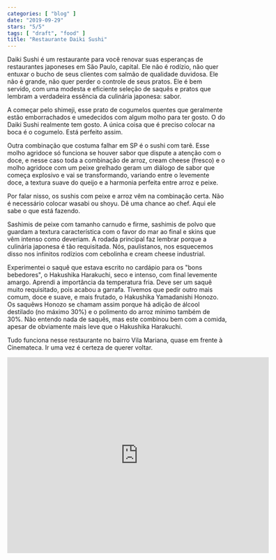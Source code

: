 ```yaml
---
categories: [ "blog" ]
date: "2019-09-29"
stars: "5/5"
tags: [ "draft", "food" ]
title: "Restaurante Daiki Sushi"
---
```

Daiki Sushi é um restaurante para você renovar suas esperanças de
restaurantes japoneses em São Paulo, capital. Ele não é rodízio,
não quer entuxar o bucho de seus clientes com salmão de qualidade
duvidosa. Ele não é grande, não quer perder o controle de seus
pratos. Ele é bem servido, com uma modesta e eficiente seleção
de saquês e pratos que lembram a verdadeira essência da culinária
japonesa: sabor.

A começar pelo shimeji, esse prato de cogumelos quentes que geralmente
estão emborrachados e umedecidos com algum molho para ter gosto. O do
Daiki Sushi realmente tem gosto. A única coisa que é preciso colocar
na boca é o cogumelo. Está perfeito assim.

Outra combinação que costuma falhar em SP é o sushi com tarê. Esse
molho agridoce só funciona se houver sabor que dispute a atenção com
o doce, e nesse caso toda a combinação de arroz, cream cheese (fresco)
e o molho agridoce com um peixe grelhado geram um diálogo de sabor que
começa explosivo e vai se transformando, variando entre o levemente doce,
a textura suave do queijo e a harmonia perfeita entre arroz e peixe.

Por falar nisso, os sushis com peixe e arroz vêm na combinação
certa. Não é necessário colocar wasabi ou shoyu. Dê uma chance ao
chef. Aqui ele sabe o que está fazendo.

Sashimis de peixe com tamanho carnudo e firme, sashimis de polvo que
guardam a textura característica com o favor do mar ao final e skins
que vêm intenso como deveriam. A rodada principal faz lembrar porque a
culinária japonesa é tão requisitada. Nós, paulistanos, nos esquecemos
disso nos infinitos rodízios com cebolinha e cream cheese industrial.

Experimentei o saquê que estava escrito no cardápio para os "bons
bebedores", o Hakushika Harakuchi, seco e intenso, com final levemente
amargo. Aprendi a importância da temperatura fria. Deve ser um saquê
muito requisitado, pois acabou a garrafa. Tivemos que pedir outro mais
comum, doce e suave, e mais frutado, o Hakushika Yamadanishi Honozo. Os
saquêws Honozo se chamam assim porque há adição de álcool destilado
(no máximo 30%) e o polimento do arroz mínimo também de 30%. Não
entendo nada de saquês, mas este combinou bem com a comida, apesar de
obviamente mais leve que o Hakushika Harakuchi.

Tudo funciona nesse restaurante no bairro Vila Mariana, quase em frente
à Cinemateca. Ir uma vez é certeza de querer voltar.

<iframe
src="https://www.google.com/maps/embed?pb=!1m14!1m8!1m3!1d14625.493002926101!2d-46.6459614!3d-23.5909432!3m2!1i1024!2i768!4f13.1!3m3!1m2!1s0x0%3A0x2809c25bc3a4865d!2sDaiki%20Sushi!5e0!3m2!1sen!2sbr!4v1569774868195!5m2!1sen!2sbr"
width="600" height="450" frameborder="0" style="border:0;"
allowfullscreen=""></iframe>
